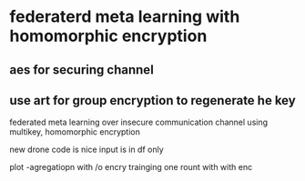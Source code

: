 # federaterd meta learning with homomorphic encryption

## aes for securing channel

## use art for group encryption to regenerate he key

federated meta learning over insecure communication channel using multikey, homomorphic encryption

new drone code is nice input is in df only


plot -agregatiopn with /o encry
trainging one rount with with enc
